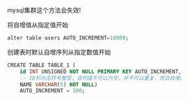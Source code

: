 mysql集群这个方法会失效!

将自增值从指定值开始
```sql
alter table users AUTO_INCREMENT=10000;
```

创建表时默认自增序列从指定数值开始
```sql
CREATE TABLE TABLE_1 ( 
	id INT UNSIGNED NOT NULL PRIMARY KEY AUTO_INCREMENT, 
	-- ID列为无符号整型，该列值不可以为空，并不可以重复，而且自增。
	NAME VARCHAR(5) NOT NULL)
	AUTO_INCREMENT = 100;
````